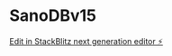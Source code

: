 # SanoDBv15

[Edit in StackBlitz next generation editor ⚡️](https://stackblitz.com/~/github.com/scoshields/SanoDBv15)